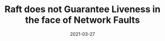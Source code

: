 ---
title: "Raft does not Guarantee Liveness in the face of Network Faults"
date: 2021-03-27
externalLink: https://decentralizedthoughts.github.io/2020-12-12-raft-liveness-full-omission/
---